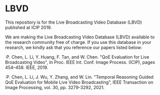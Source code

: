 # LBVD
This repository is for the Live Broadcasting Video Database (LBVD) published at ICIP 2019. 

We are making the Live Broadcasting Video Database (LBVD) available to the research community free of charge. If you use this database in your research, we kindly ask that you reference our papers listed below:

·P. Chen, L. Li, Y. Huang, F. Tan, and W. Chen. "QoE Evaluation for Live Broadcasting Video", In Proc. IEEE Int. Conf. Image Process. (ICIP), pages 454–458. IEEE, 2019.

·P. Chen, L. Li, J. Wu, Y. Zhang, and W. Lin. "Temporal Reasoning Guided QoE Evaluation for Mobile Live Video Broadcasting", IEEE Transaction on Image Processing, vol. 30, pp. 3279-3292, 2021.
